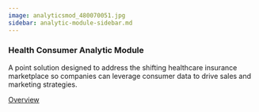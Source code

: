 ```yaml
---
image: analyticsmod_480070051.jpg
sidebar: analytic-module-sidebar.md
---
```


### Health Consumer Analytic Module

A point solution designed to address the shifting healthcare insurance marketplace so companies can leverage consumer data to drive sales and marketing strategies.

[Overview]

[Overview]: /solutions/overview-analyticmodules-consumer.html
